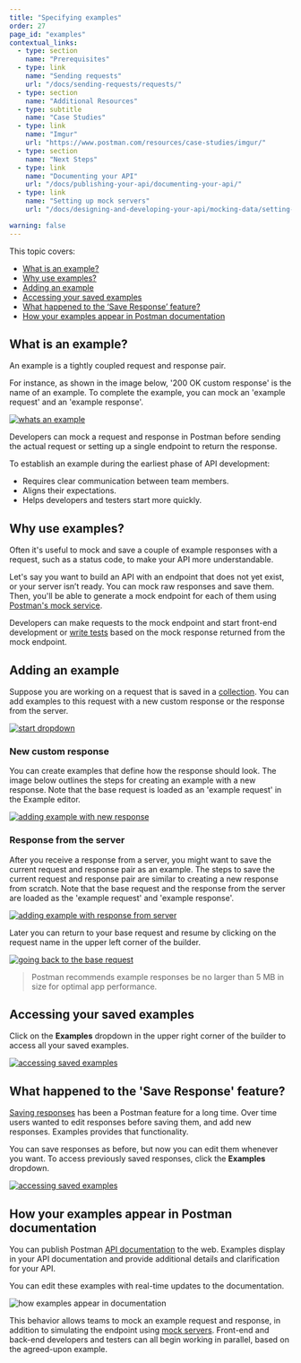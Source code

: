 ```yaml
---
title: "Specifying examples"
order: 27
page_id: "examples"
contextual_links:
  - type: section
    name: "Prerequisites"
  - type: link
    name: "Sending requests"
    url: "/docs/sending-requests/requests/"
  - type: section
    name: "Additional Resources"
  - type: subtitle
    name: "Case Studies"
  - type: link
    name: "Imgur"
    url: "https://www.postman.com/resources/case-studies/imgur/"
  - type: section
    name: "Next Steps"
  - type: link
    name: "Documenting your API"
    url: "/docs/publishing-your-api/documenting-your-api/"
  - type: link
    name: "Setting up mock servers"
    url: "/docs/designing-and-developing-your-api/mocking-data/setting-up-mock/"

warning: false
---
```


This topic covers:

* [What is an example?](#what-is-an-example)
* [Why use examples?](#why-use-examples)
* [Adding an example](#adding-an-example)
* [Accessing your saved examples](#accessing-your-saved-examples)
* [What happened to the ‘Save Response’ feature?](#what-happened-to-the-save-response-feature)
* [How your examples appear in Postman documentation](#how-your-examples-appear-in-postman-documentation)

## What is an example?

An example is a tightly coupled request and response pair.

For instance, as shown in the image below, '200 OK custom response' is the name of an example. To complete the example, you can mock an 'example request' and an 'example response'.

[![whats an example](https://assets.postman.com/postman-docs/what-is-example.jpg)](https://assets.postman.com/postman-docs/what-is-example.jpg)

Developers can mock a request and response in Postman before sending the actual request or setting up a single endpoint to return the response.

To establish an example during the earliest phase of API development:

* Requires clear communication between team members.
* Aligns their expectations.
* Helps developers and testers start more quickly.

## Why use examples?

Often it's useful to mock and save a couple of example responses with a request, such as a status code, to make your API more understandable.

Let's say you want to build an API with an endpoint that does not yet exist, or your server isn’t ready. You can mock raw responses and save them. Then, you'll be able to generate a mock endpoint for each of them using [Postman's mock service](/docs/designing-and-developing-your-api/mocking-data/setting-up-mock/).

Developers can make requests to the mock endpoint and start front-end development or [write tests](/docs/writing-scripts/test-scripts/) based on the mock response returned from the mock endpoint.

## Adding an example

Suppose you are working on a request that is saved in a [collection](/docs/sending-requests/intro-to-collections/). You can add examples to this request with a new custom response or the response from the server.

[![start dropdown](https://assets.postman.com/postman-docs/WS-collections-add-examples.png)](https://assets.postman.com/postman-docs/WS-collections-add-examples.png)

### New custom response

You can create examples that define how the response should look. The image below outlines the steps for creating an example with a new response. Note that the base request is loaded as an 'example request' in the Example editor.

[![adding example with new response](https://assets.postman.com/postman-docs/add-example-new-response.jpg)](https://assets.postman.com/postman-docs/add-example-new-response.jpg)

### Response from the server

After you receive a response from a server, you might want to save the current request and response pair as an example. The steps to save the current request and response pair are similar to creating a new response from scratch. Note that the base request and the response from the server are loaded as the 'example request' and 'example response'.

[![adding example with response from server](https://assets.postman.com/postman-docs/add-example-server-response.jpg)](https://assets.postman.com/postman-docs/add-example-server-response.jpg)

Later you can return to your base request and resume by clicking on the request name in the upper left corner of the builder.

[![going back to the base request](https://assets.postman.com/postman-docs/going-back-to-the-base-request.png)](https://assets.postman.com/postman-docs/going-back-to-the-base-request.png)

> Postman recommends example responses be no larger than 5 MB in size for optimal app performance.

## Accessing your saved examples

Click on the **Examples** dropdown in the upper right corner of the builder to access all your saved examples.

[![accessing saved examples](https://assets.postman.com/postman-docs/accessing-saved-examples.jpg)](https://assets.postman.com/postman-docs/accessing-saved-examples.jpg)

## What happened to the 'Save Response' feature?

[Saving responses](/docs/sending-requests/responses/) has been a Postman feature for a long time. Over time users wanted to edit responses before saving them, and add new responses. Examples provides that functionality.

You can save responses as before, but now you can edit them whenever you want. To access previously saved responses, click the **Examples** dropdown.

[![accessing saved examples](https://assets.postman.com/postman-docs/accessing-saved-examples-1.jpg)](https://assets.postman.com/postman-docs/accessing-saved-examples-1.jpg)

## How your examples appear in Postman documentation

You can publish Postman [API documentation](/docs/publishing-your-api/documenting-your-api/) to the web. Examples display in your API documentation and provide additional details and clarification for your API.

You can edit these examples with real-time updates to the documentation.

![how examples appear in documentation](https://assets.postman.com/postman-docs/Examples.jpg)

This behavior allows teams to mock an example request and response, in addition to simulating the endpoint using [mock servers](/docs/designing-and-developing-your-api/mocking-data/setting-up-mock/). Front-end and back-end developers and testers can all begin working in parallel, based on the agreed-upon example.
